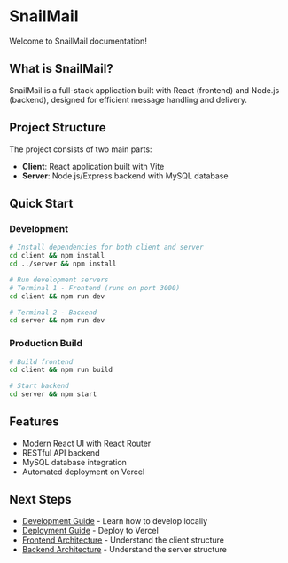 # SnailMail

Welcome to SnailMail documentation!

## What is SnailMail?

SnailMail is a full-stack application built with React (frontend) and Node.js (backend), designed for efficient message handling and delivery.

## Project Structure

The project consists of two main parts:

- **Client**: React application built with Vite
- **Server**: Node.js/Express backend with MySQL database

## Quick Start

### Development

```bash
# Install dependencies for both client and server
cd client && npm install
cd ../server && npm install

# Run development servers
# Terminal 1 - Frontend (runs on port 3000)
cd client && npm run dev

# Terminal 2 - Backend
cd server && npm run dev
```

### Production Build

```bash
# Build frontend
cd client && npm run build

# Start backend
cd server && npm start
```

## Features

- Modern React UI with React Router
- RESTful API backend
- MySQL database integration
- Automated deployment on Vercel

## Next Steps

- [Development Guide](./development.md) - Learn how to develop locally
- [Deployment Guide](./deployment.md) - Deploy to Vercel
- [Frontend Architecture](./frontend.md) - Understand the client structure
- [Backend Architecture](./backend.md) - Understand the server structure
